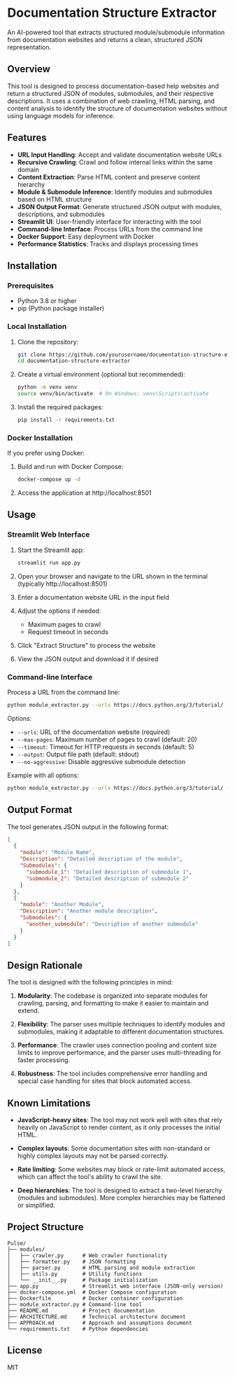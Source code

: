 # Documentation Structure Extractor

An AI-powered tool that extracts structured module/submodule information from documentation websites and returns a clean, structured JSON representation.

## Overview

This tool is designed to process documentation-based help websites and return a structured JSON of modules, submodules, and their respective descriptions. It uses a combination of web crawling, HTML parsing, and content analysis to identify the structure of documentation websites without using language models for inference.

## Features

- **URL Input Handling**: Accept and validate documentation website URLs
- **Recursive Crawling**: Crawl and follow internal links within the same domain
- **Content Extraction**: Parse HTML content and preserve content hierarchy
- **Module & Submodule Inference**: Identify modules and submodules based on HTML structure
- **JSON Output Format**: Generate structured JSON output with modules, descriptions, and submodules
- **Streamlit UI**: User-friendly interface for interacting with the tool
- **Command-line Interface**: Process URLs from the command line
- **Docker Support**: Easy deployment with Docker
- **Performance Statistics**: Tracks and displays processing times

## Installation

### Prerequisites

- Python 3.8 or higher
- pip (Python package installer)

### Local Installation

1. Clone the repository:
   ```bash
   git clone https://github.com/yourusername/documentation-structure-extractor.git
   cd documentation-structure-extractor
   ```

2. Create a virtual environment (optional but recommended):
   ```bash
   python -m venv venv
   source venv/bin/activate  # On Windows: venv\Scripts\activate
   ```

3. Install the required packages:
   ```bash
   pip install -r requirements.txt
   ```

### Docker Installation

If you prefer using Docker:

1. Build and run with Docker Compose:
   ```bash
   docker-compose up -d
   ```

2. Access the application at http://localhost:8501

## Usage

### Streamlit Web Interface

1. Start the Streamlit app:
   ```bash
   streamlit run app.py
   ```

2. Open your browser and navigate to the URL shown in the terminal (typically http://localhost:8501)

3. Enter a documentation website URL in the input field

4. Adjust the options if needed:
   - Maximum pages to crawl
   - Request timeout in seconds

5. Click "Extract Structure" to process the website

6. View the JSON output and download it if desired

### Command-line Interface

Process a URL from the command line:

```bash
python module_extractor.py --urls https://docs.python.org/3/tutorial/
```

Options:
- `--urls`: URL of the documentation website (required)
- `--max-pages`: Maximum number of pages to crawl (default: 20)
- `--timeout`: Timeout for HTTP requests in seconds (default: 5)
- `--output`: Output file path (default: stdout)
- `--no-aggressive`: Disable aggressive submodule detection

Example with all options:
```bash
python module_extractor.py --urls https://docs.python.org/3/tutorial/ --max-pages 30 --timeout 10 --output python_modules.json --no-aggressive
```

## Output Format

The tool generates JSON output in the following format:

```json
[
  {
    "module": "Module Name",
    "Description": "Detailed description of the module",
    "Submodules": {
      "submodule_1": "Detailed description of submodule 1",
      "submodule_2": "Detailed description of submodule 2"
    }
  },
  {
    "module": "Another Module",
    "Description": "Another module description",
    "Submodules": {
      "another_submodule": "Description of another submodule"
    }
  }
]
```

## Design Rationale

The tool is designed with the following principles in mind:

1. **Modularity**: The codebase is organized into separate modules for crawling, parsing, and formatting to make it easier to maintain and extend.

2. **Flexibility**: The parser uses multiple techniques to identify modules and submodules, making it adaptable to different documentation structures.

3. **Performance**: The crawler uses connection pooling and content size limits to improve performance, and the parser uses multi-threading for faster processing.

4. **Robustness**: The tool includes comprehensive error handling and special case handling for sites that block automated access.

## Known Limitations

- **JavaScript-heavy sites**: The tool may not work well with sites that rely heavily on JavaScript to render content, as it only processes the initial HTML.

- **Complex layouts**: Some documentation sites with non-standard or highly complex layouts may not be parsed correctly.

- **Rate limiting**: Some websites may block or rate-limit automated access, which can affect the tool's ability to crawl the site.

- **Deep hierarchies**: The tool is designed to extract a two-level hierarchy (modules and submodules). More complex hierarchies may be flattened or simplified.

## Project Structure

```
Pulse/
├── modules/
│   ├── crawler.py      # Web crawler functionality
│   ├── formatter.py    # JSON formatting
│   ├── parser.py       # HTML parsing and module extraction
│   ├── utils.py        # Utility functions
│   └── __init__.py     # Package initialization
├── app.py              # Streamlit web interface (JSON-only version)
├── docker-compose.yml  # Docker Compose configuration
├── Dockerfile          # Docker container configuration
├── module_extractor.py # Command-line tool
├── README.md           # Project documentation
├── ARCHITECTURE.md     # Technical architecture document
├── APPROACH.md         # Approach and assumptions document
└── requirements.txt    # Python dependencies
```

## License

MIT
